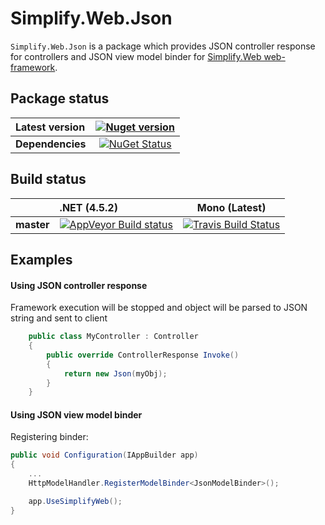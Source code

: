 Simplify.Web.Json
===

`Simplify.Web.Json` is a package which provides JSON controller response for controllers and JSON view model binder for [Simplify.Web web-framework](https://github.com/i4004/Simplify.Web).

## Package status

| Latest version | [![Nuget version](http://img.shields.io/badge/nuget-v0.9-blue.png)](https://www.nuget.org/packages/Simplify.Web.Json/) |
| :------ | :------: |
| **Dependencies** | [![NuGet Status](http://nugetstatus.com/Simplify.Web.Json.png)](http://nugetstatus.com/packages/Simplify.Web.Json) |

## Build status

| | **.NET (4.5.2)** | **Mono (Latest)** |
| :------ | :------ | :------: |
| **master** | [![AppVeyor Build status](https://ci.appveyor.com/api/projects/status/dfi53jjk9klcc4bx/branch/master?svg=true)](https://ci.appveyor.com/project/i4004/simplify-web-json/branch/master) | [![Travis Build Status](https://travis-ci.org/i4004/Simplify.Web.Json.svg?branch=master)](https://travis-ci.org/i4004/Simplify.Web.Json) |

## Examples

#### Using JSON controller response

Framework execution will be stopped and object will be parsed to JSON string and sent to client
```csharp
	public class MyController : Controller
	{
		public override ControllerResponse Invoke()
		{
			return new Json(myObj);
		}
	}
```

#### Using JSON view model binder

Registering binder:
```csharp
public void Configuration(IAppBuilder app)
{
	...
	HttpModelHandler.RegisterModelBinder<JsonModelBinder>();

	app.UseSimplifyWeb();
}
```
